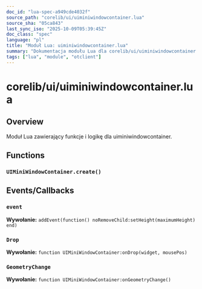 ```yaml
---
doc_id: "lua-spec-a949cde4032f"
source_path: "corelib/ui/uiminiwindowcontainer.lua"
source_sha: "05ca843"
last_sync_iso: "2025-10-09T05:39:45Z"
doc_class: "spec"
language: "pl"
title: "Moduł Lua: uiminiwindowcontainer.lua"
summary: "Dokumentacja modułu Lua dla corelib/ui/uiminiwindowcontainer.lua"
tags: ["lua", "module", "otclient"]
---
```


# corelib/ui/uiminiwindowcontainer.lua

## Overview

Moduł Lua zawierający funkcje i logikę dla uiminiwindowcontainer.

## Functions

### `UIMiniWindowContainer.create()`

## Events/Callbacks

### `event`

**Wywołanie:** `addEvent(function() noRemoveChild:setHeight(maximumHeight) end)`

### `Drop`

**Wywołanie:** `function UIMiniWindowContainer:onDrop(widget, mousePos)`

### `GeometryChange`

**Wywołanie:** `function UIMiniWindowContainer:onGeometryChange()`
